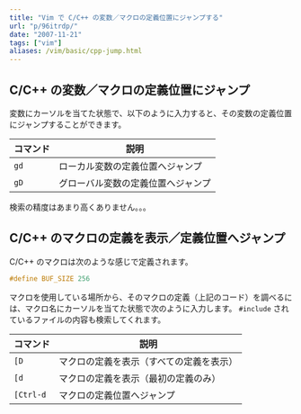 ```yaml
---
title: "Vim で C/C++ の変数／マクロの定義位置にジャンプする"
url: "p/96itrdp/"
date: "2007-11-21"
tags: ["vim"]
aliases: /vim/basic/cpp-jump.html
---
```


C/C++ の変数／マクロの定義位置にジャンプ
----

変数にカーソルを当てた状態で、以下のように入力すると、その変数の定義位置にジャンプすることができます。

| コマンド | 説明 |
| ---- | ---- |
| `gd` | ローカル変数の定義位置へジャンプ |
| `gD` | グローバル変数の定義位置へジャンプ |

検索の精度はあまり高くありません。。。


C/C++ のマクロの定義を表示／定義位置へジャンプ
----

C/C++ のマクロは次のような感じで定義されます。

```cpp
#define BUF_SIZE 256
```

マクロを使用している場所から、そのマクロの定義（上記のコード）を調べるには、マクロ名にカーソルを当てた状態で次のように入力します。
`#include` されているファイルの内容も検索してくれます。

| コマンド | 説明 |
| ---- | ---- |
| `[D` | マクロの定義を表示（すべての定義を表示） |
| `[d` | マクロの定義を表示（最初の定義のみ） |
| `[Ctrl-d` | マクロの定義位置へジャンプ |

